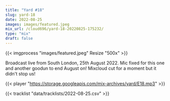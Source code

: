 ```yaml
---
title: "Yard #18"
slug: yard-18
date: 2022-08-25
images: images/featured.jpeg
mix_url: /cloud696/yard-18-20220825-175232/
type: "mix"
draft: false
---
```


{{< imgprocess "images/featured.jpeg" Resize "500x" >}}

Broadcast live from South London, 25th August 2022. Mic fixed for this one and another goodun to end August on! Mixcloud cut for a moment but it didn't stop us!

{{< player "https://storage.googleapis.com/mix-archives/yard/E18.mp3" >}}

{{< tracklist "data/tracklists/2022-08-25.csv" >}}
